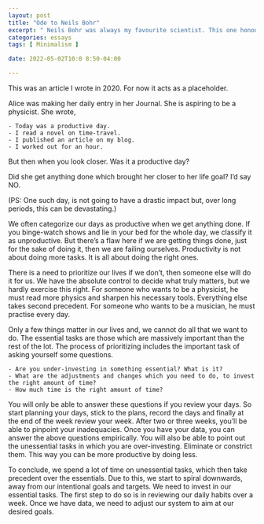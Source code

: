 ```yaml
---
layout: post
title: "Ode to Neils Bohr"
excerpt: " Neils Bohr was always my favourite scientist. This one honours him"
categories: essays
tags: [ Minimalism ]

date: 2022-05-02T10:0 8:50-04:00

---
```

This was an article I wrote in 2020. For now it acts as a placeholder.


Alice was making her daily entry in her Journal. She is aspiring to be a physicist. She wrote,

    - Today was a productive day.
    - I read a novel on time-travel.
    - I published an article on my blog.
    - I worked out for an hour.

But then when you look closer. Was it a productive day?

Did she get anything done which brought her closer to her life goal? I’d say NO.

(PS: One such day, is not going to have a drastic impact but, over long periods, this can be devastating.)

We often categorize our days as productive when we get anything done. If you binge-watch shows and lie in your bed for the whole day, we classify it as unproductive. But there’s a flaw here if we are getting things done, just for the sake of doing it, then we are failing ourselves. Productivity is not about doing more tasks. It is all about doing the right ones.

There is a need to prioritize our lives if we don’t, then someone else will do it for us. We have the absolute control to decide what truly matters, but we hardly exercise this right. For someone who wants to be a physicist, he must read more physics and sharpen his necessary tools. Everything else takes second precedent. For someone who wants to be a musician, he must practise every day.

Only a few things matter in our lives and, we cannot do all that we want to do. The essential tasks are those which are massively important than the rest of the lot. The process of prioritizing includes the important task of asking yourself some questions.

    - Are you under-investing in something essential? What is it?
    - What are the adjustments and changes which you need to do, to invest the right amount of time?
    - How much time is the right amount of time?

You will only be able to answer these questions if you review your days. So start planning your days, stick to the plans, record the days and finally at the end of the week review your week. After two or three weeks, you’ll be able to pinpoint your inadequacies. Once you have your data, you can answer the above questions empirically. You will also be able to point out the unessential tasks in which you are over-investing. Eliminate or constrict them. This way you can be more productive by doing less.

To conclude, we spend a lot of time on unessential tasks, which then take precedent over the essentials. Due to this, we start to spiral downwards, away from our intentional goals and targets. We need to invest in our essential tasks. The first step to do so is in reviewing our daily habits over a week. Once we have data, we need to adjust our system to aim at our desired goals.
